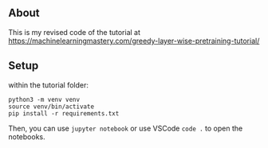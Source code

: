 ## About

This is my revised code of the tutorial at https://machinelearningmastery.com/greedy-layer-wise-pretraining-tutorial/

## Setup

within the tutorial folder:

```
python3 -m venv venv
source venv/bin/activate
pip install -r requirements.txt
```
Then, you can use `jupyter notebook` or use VSCode `code .` to open the notebooks.

